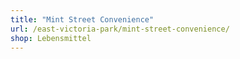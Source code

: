 ```yaml
---
title: "Mint Street Convenience"
url: /east-victoria-park/mint-street-convenience/
shop: Lebensmittel
---
```

